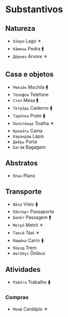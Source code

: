 # Substantivos

## Natureza

-   `О́зеро` Lago ✴️
-   `Ка́мень` Pedra 🚹
-   `Де́рево` Árvore ✴️

## Casa e objetos

-   `Рюкза́к` Mochila 🚹
-   `Телефо́н` Telefone
-   `Стол` Mesa 🚹
-   `Тетра́дь` Caderno 🚺
-   `Таре́лка` Prato 🚺
-   `Полоте́нце` Toalha ✴️
-   `Крова́ть` Cama
-   `Каранда́ш` Lápis
-   `Две́рь` Porta
-   `Бага́ж` Bagagem

## Abstratos

-   `План` Plano

## Transporte

-   `Ви́за` Visto 🚺
-   `Па́спорт` Passaporte
-   `Биле́т` Passagem 🚹
-   `Метро́` Metrô ✴️
-   `Такси́` Táxi ✴️
-   `Маши́на` Carro 🚺
-   `По́езд` Trem
-   `Авто́бус` Ônibus

## Atividades

-   `Рабо́та` Trabalho 🚺

### Compras

-   `Меню́` Cardápio ✴️
